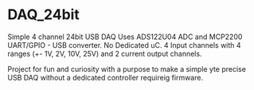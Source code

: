 # DAQ_24bit
Simple 4 channel 24bit USB DAQ
Uses ADS122U04 ADC and MCP2200 UART/GPIO - USB converter. No Dedicated uC.
4 Input channels with 4 ranges (+- 1V, 2V, 10V, 25V) and 2 current output channels.

Project for fun and curiosity with a purpose to make a simple yte precise USB DAQ without a dedicated controller requireig firmware. 

